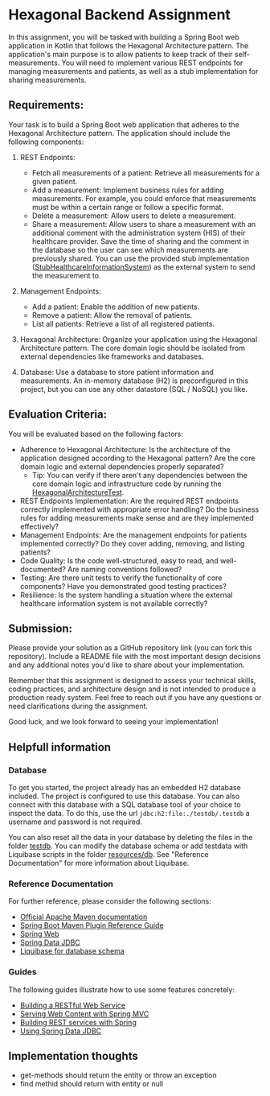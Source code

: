 # Hexagonal Backend Assignment

In this assignment, you will be tasked with building a Spring Boot web application in Kotlin that follows the Hexagonal
Architecture pattern. The application's main purpose is to allow patients to keep track of their self-measurements.
You will need to implement various REST endpoints for managing measurements and patients, as well as a stub
implementation for sharing measurements.

## Requirements:

Your task is to build a Spring Boot web application that adheres to the Hexagonal Architecture pattern. The application
should include the following components:

1. REST Endpoints:
    * Fetch all measurements of a patient: Retrieve all measurements for a given patient.
    * Add a measurement: Implement business rules for adding measurements. For example, you could enforce that
      measurements
      must be within a certain range or follow a specific format.
    * Delete a measurement: Allow users to delete a measurement.
    * Share a measurement: Allow users to share a measurement with an additional comment with the administration
      system (HIS) of
      their healthcare provider. Save the time of sharing and the comment in the database so the user can see which
      measurements are previously shared. You can use the provided stub implementation ([StubHealthcareInformationSystem](src/main/kotlin/nl/topicus/healthcare/hexagonalbackendassignment/infrastructure/his/StubHealthcareInformationSystem.kt)) as       the external system to send the measurement to.

2. Management Endpoints:
    * Add a patient: Enable the addition of new patients.
    * Remove a patient: Allow the removal of patients.
    * List all patients: Retrieve a list of all registered patients.
    
3. Hexagonal Architecture:
   Organize your application using the Hexagonal Architecture pattern. The core domain logic should be isolated from
   external
   dependencies like frameworks and databases.

4. Database:
   Use a database to store patient information and measurements. An in-memory database (H2) is preconfigured in this
   project,
   but you can use any other datastore (SQL / NoSQL) you like.

## Evaluation Criteria:

You will be evaluated based on the following factors:

* Adherence to Hexagonal Architecture: Is the architecture of the application designed according to the Hexagonal
  pattern?
  Are the core domain logic and external dependencies properly separated?
    * Tip: You can verify if there aren't any dependencies between the core domain logic and infrastructure code by
      running
      the [HexagonalArchitectureTest](src/test/kotlin/nl/topicus/healthcare/hexagonalbackendassignment/HexagonalArchitectureTest.kt).
* REST Endpoints Implementation: Are the required REST endpoints correctly implemented with appropriate error handling?
  Do the business rules for adding measurements make sense and are they implemented effectively?
* Management Endpoints: Are the management endpoints for patients implemented correctly? Do they cover adding, removing,
  and listing patients?
* Code Quality: Is the code well-structured, easy to read, and well-documented? Are naming conventions followed?
* Testing: Are there unit tests to verify the functionality of core components? Have you demonstrated good testing
  practices?
* Resilience: Is the system handling a situation where the external healthcare information system is not available
  correctly?

## Submission:

Please provide your solution as a GitHub repository link (you can fork this repository). Include a README file with
the most important design decisions and any additional notes you'd like to share about your implementation.

Remember that this assignment is designed to assess your technical skills, coding practices, and architecture design and
is not intended to produce a production ready system. Feel free to reach out if you have any questions or need
clarifications during the assignment.

Good luck, and we look forward to seeing your implementation!

## Helpfull information

### Database

To get you started, the project already has an embedded H2 database included. The project is configured to use this
database. You can also connect with this database with a SQL database tool of your choice to inspect the data.
To do this, use the url `jdbc:h2:file:./testdb/.testdb` a username and password is not required.

You can also reset all the data in your database by deleting the files in the folder [testdb](./testdb). You can modify
the database schema or add testdata with Liquibase scripts in the folder [resources/db](./src/main/resources/db). See
"Reference Documentation" for more information about Liquibase.

### Reference Documentation

For further reference, please consider the following sections:

* [Official Apache Maven documentation](https://maven.apache.org/guides/index.html)
* [Spring Boot Maven Plugin Reference Guide](https://docs.spring.io/spring-boot/docs/3.1.3/maven-plugin/reference/html/)
* [Spring Web](https://docs.spring.io/spring-boot/docs/3.1.3/reference/htmlsingle/index.html#web)
* [Spring Data JDBC](https://docs.spring.io/spring-boot/docs/3.1.3/reference/htmlsingle/index.html#data.sql.jdbc)
* [Liquibase for database schema](https://www.baeldung.com/liquibase-refactor-schema-of-java-app)

### Guides

The following guides illustrate how to use some features concretely:

* [Building a RESTful Web Service](https://spring.io/guides/gs/rest-service/)
* [Serving Web Content with Spring MVC](https://spring.io/guides/gs/serving-web-content/)
* [Building REST services with Spring](https://spring.io/guides/tutorials/rest/)
* [Using Spring Data JDBC](https://github.com/spring-projects/spring-data-examples/tree/master/jdbc/basics)



## Implementation thoughts ##
 - get-methods should return the entity or throw an exception
 - find methid should return with entity or null